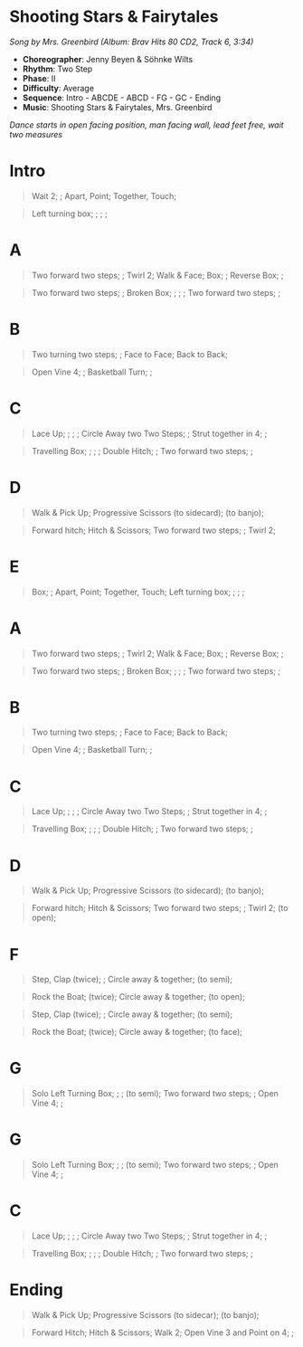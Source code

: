 # Shooting Stars & Fairytales
*Song by Mrs. Greenbird (Album: Brav Hits 80 CD2, Track 6, 3:34)*

* **Choreographer**: Jenny Beyen & Söhnke Wilts
* **Rhythm**: Two Step
* **Phase**: II
* **Difficulty**: Average
* **Sequence**: Intro - ABCDE - ABCD - FG - GC - Ending
* **Music**: Shooting Stars & Fairytales, Mrs. Greenbird

*Dance starts in open facing position, man facing wall, lead feet free, wait two measures*

# Intro

> Wait 2; ; Apart, Point; Together, Touch;

> Left turning box; ; ; ;

# A

> Two forward two steps; ; Twirl 2; Walk & Face; Box; ; Reverse Box; ;

> Two forward two steps; ; Broken Box; ; ; ; Two forward two steps; ;

# B

> Two turning two steps; ; Face to Face; Back to Back;

> Open Vine 4; ; Basketball Turn; ;

# C

> Lace Up; ; ; ; Circle Away two Two Steps; ; Strut together in 4; ;

> Travelling Box; ; ; ; Double Hitch; ; Two forward two steps; ;

# D

> Walk & Pick Up; Progressive Scissors (to sidecard); (to banjo);

> Forward hitch; Hitch & Scissors; Two forward two steps; ; Twirl 2;

# E

> Box; ; Apart, Point; Together, Touch; Left turning box; ; ; ;


# A

> Two forward two steps; ; Twirl 2; Walk & Face; Box; ; Reverse Box; ;

> Two forward two steps; ; Broken Box; ; ; ; Two forward two steps; ;

# B

> Two turning two steps; ; Face to Face; Back to Back;

> Open Vine 4; ; Basketball Turn; ;

# C

> Lace Up; ; ; ; Circle Away two Two Steps; ; Strut together in 4; ;

> Travelling Box; ; ; ; Double Hitch; ; Two forward two steps; ;

# D

> Walk & Pick Up; Progressive Scissors (to sidecard); (to banjo);

> Forward hitch; Hitch & Scissors; Two forward two steps; ; Twirl 2; (to open);

# F

> Step, Clap (twice); ; Circle away & together; (to semi);

> Rock the Boat; (twice); Circle away & together; (to open);

> Step, Clap (twice); ; Circle away & together; (to semi);

> Rock the Boat; (twice); Circle away & together; (to face);

# G

> Solo Left Turning Box; ; ; (to semi); Two forward two steps; ; Open Vine 4; ;

# G

> Solo Left Turning Box; ; ; (to semi); Two forward two steps; ; Open Vine 4; ;

# C

> Lace Up; ; ; ; Circle Away two Two Steps; ; Strut together in 4; ;

> Travelling Box; ; ; ; Double Hitch; ; Two forward two steps; ;

# Ending

> Walk & Pick Up; Progressive Scissors (to sidecar); (to banjo);

> Forward Hitch; Hitch & Scissors; Walk 2; Open Vine 3 and Point on 4; ;
